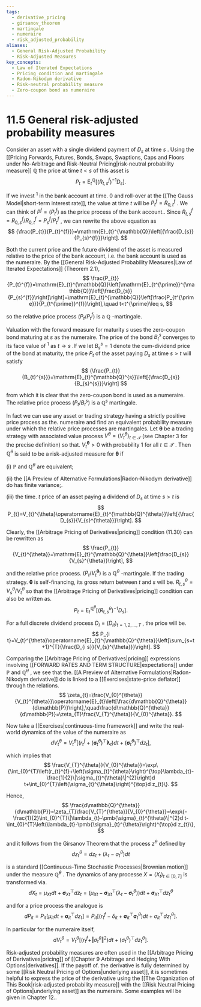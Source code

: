 ```yaml
---
tags:
  - derivative_pricing
  - girsanov_theorem
  - martingale
  - numeraire
  - risk_adjusted_probability
aliases:
  - General Risk-Adjusted Probability
  - Risk-Adjusted Measures
key_concepts:
  - Law of Iterated Expectations
  - Pricing condition and martingale
  - Radon-Nikodym derivative
  - Risk-neutral probability measure
  - Zero-coupon bond as numeraire
---
```


# 11.5 General risk-adjusted probability measures  

Consider an asset with a single dividend payment of $D_{s}$ at time $s$ . Using the [[Pricing Forwards, Futures, Bonds, Swaps, Swaptions, Caps and Floors under No-Arbitrage and Risk-Neutral Pricing|risk-neutral probability measure]] $\mathbb{Q}$ the price at time $t<s$ of this asset is  
$$
P_{t}=\mathrm{E}_{t}^{\mathbb{Q}}\left[\left(R_{t,s}^{f}\right)^{-1}D_{s}\right].
$$  

If we invest $^{1}$ in the bank account at time. $0$ and roll-over at the [[The Gauss Model|short-term interest rate]], the value at time $t$ will be $P_{t}^{f}=R_{0,t}^{f}$ . We can think of $P^{f}=(P_{t}^{f})$ as the price process of the bank account.. Since $R_{t,s}^{f}=R_{0,s}^{f}/R_{0,t}^{f}=P_{s}^{f}/P_{t}^{f}$ , we can rewrite the above equation as  
$$
{\frac{P_{t}}{P_{t}^{f}}}=\mathrm{E}_{t}^{\mathbb{Q}}\left[{\frac{D_{s}}{P_{s}^{f}}}\right].
$$  

Both the current price and the future dividend of the asset is measured relative to the price of the bank account, i.e. the bank account is used as the numeraire. By the [[General Risk-Adjusted Probability Measures|Law of Iterated Expectations]] (Theorem 2.1),  
$$
\frac{P_{t}}{P_{t}^{f}}=\mathrm{E}_{t}^{\mathbb{Q}}\left[\mathrm{E}_{t^{\prime}}^{\mathbb{Q}}\left[\frac{D_{s}}{P_{s}^{f}}\right]\right]=\mathrm{E}_{t}^{\mathbb{Q}}\left[\frac{P_{t^{\prime}}}{P_{t^{\prime}}^{f}}\right],\quad t<t^{\prime}\leq s,
$$  

so the relative price process $(P_{t}/P_{t}^{f})$ is a $\mathbb{Q}$ -martingale.  

Valuation with the forward measure for maturity $s$ uses the zero-coupon bond maturing at $s$ as the numeraire. The price of the bond $B_{t}^{s}$ converges to its face value of $^{1}$ as $t\rightarrow s$ .If we let $B_{s}^{s}=1$ denote the cum-dividend price of the bond at maturity, the price $P_{t}$ of the asset paying $D_{s}$ at time $s>t$ will satisfy  
$$
{\frac{P_{t}}{B_{t}^{s}}}=\mathrm{E}_{t}^{\mathbb{Q}^{s}}\left[{\frac{D_{s}}{B_{s}^{s}}}\right]
$$  

from which it is clear that the zero-coupon bond is used as a numeraire. The relative price process $(P_{t}/B_{t}^{s})$ is a $\mathbb{Q}^{s}$ martingale.  

In fact we can use any asset or trading strategy having a strictly positive price process as the. numeraire and find an equivalent probability measure under which the relative price processes are martingales. Let $\pmb{\theta}$ be a trading strategy with associated value process $V^{\theta}=(V_{t}^{\theta})_{t\in\mathcal{T}}$ (see Chapter 3 for the precise definition) so that. $V_{t}^{\pmb{\theta}}>0$ with probability 1 for all $t\in\mathcal{T}$ . Then $\mathbb{Q}^{\theta}$ is said to be a risk-adjusted measure for $\pmb{\theta}$ if  

(i) $\mathbb{P}$ and $\mathbb{Q}^{\theta}$ are equivalent;  

(ii) the [[A Preview of Alternative Formulations|Radon-Nikodym derivative]] do has finite variance;.  

(iii) the time. $t$ price of an asset paying a dividend of $D_{s}$ at time $s>t$ is  
$$
P_{t}=V_{t}^{\theta}\operatorname{E}_{t}^{\mathbb{Q}^{\theta}}\left[{\frac{D_{s}}{V_{s}^{\theta}}}\right].
$$  

Clearly, the [[Arbitrage Pricing of Derivatives|pricing]] condition (11.30) can be rewritten as  
$$
\frac{P_{t}}{V_{t}^{\theta}}=\mathrm{E}_{t}^{\mathbb{Q}^{\theta}}\left[\frac{D_{s}}{V_{s}^{\theta}}\right],
$$  

and the relative price process. $(P_{t}/V_{t}^{\pmb{\theta}})$ is a $\mathbb{Q}^{\theta}$ -martingale. If the trading strategy. $\pmb{\theta}$ is self-financing, its gross return between $t$ and $s$ will be. $R_{t,s}^{\theta}=V_{s}^{\theta}/V_{t}^{\theta}$ so that the [[Arbitrage Pricing of Derivatives|pricing]] condition can also be written as.  
$$
P_{t}=\mathrm{E}_{t}^{\mathbb{Q}^{\theta}}\left[\left(R_{t,s}^{\theta}\right)^{-1}D_{s}\right].
$$  

For a full discrete dividend process $D_{i}=(D_{i t})_{t=1,2,...,T}$ , the price will be.  
$$
P_{i t}=V_{t}^{\theta}\operatorname{E}_{t}^{\mathbb{Q}^{\theta}}\left[\sum_{s=t+1}^{T}{\frac{D_{i s}}{V_{s}^{\theta}}}\right].
$$  

Comparing the [[Arbitrage Pricing of Derivatives|pricing]] expressions involving [[FORWARD RATES AND TERM STRUCTURE|expectations]] under $\mathbb{P}$ and $\mathbb{Q}^{\theta}$ , we see that the. [[A Preview of Alternative Formulations|Radon-Nikodym derivative]] do is linked to a [[Exercises|state-price deflator]] through the relations.  
$$
\zeta_{t}=\frac{V_{0}^{\theta}}{V_{t}^{\theta}}\operatorname{E}_{t}\left[\frac{d\mathbb{Q}^{\theta}}{d\mathbb{P}}\right],\quad\frac{d\mathbb{Q}^{\theta}}{d\mathbb{P}}=\zeta_{T}\frac{V_{T}^{\theta}}{V_{0}^{\theta}}.
$$  

Now take a [[Exercises|continuous-time framework]] and write the real-world dynamics of the value of the numeraire as  
$$
d V_{t}^{\theta}=V_{t}^{\theta}\left[\left(r_{t}^{f}+\left(\pmb{\sigma}_{t}^{\theta}\right)^{\top}\pmb{\lambda}_{t}\right)d t+\left(\pmb{\sigma}_{t}^{\theta}\right)^{\top}d z_{t}\right],
$$  

which implies that  
$$
\frac{V_{T}^{\theta}}{V_{0}^{\theta}}=\exp\{\int_{0}^{T}\left(r_{t}^{f}+\left(\sigma_{t}^{\theta}\right)^{\top}\lambda_{t}-\frac{1}{2}\|\sigma_{t}^{\theta}\|^{2}\right)d t+\int_{0}^{T}\left(\sigma_{t}^{\theta}\right)^{\top}d z_{t}\}.
$$  

Hence,  
$$
\frac{d\mathbb{Q}^{\theta}}{d\mathbb{P}}=\zeta_{T}\frac{V_{T}^{\theta}}{V_{0}^{\theta}}=\exp\{-\frac{1}{2}\int_{0}^{T}\|\lambda_{t}-\pmb{\sigma}_{t}^{\theta}\|^{2}d t-\int_{0}^{T}\left(\lambda_{t}-\pmb{\sigma}_{t}^{\theta}\right)^{\top}d z_{t}\},
$$  

and it follows from the Girsanov Theorem that the process $z^{\theta}$ defined by  
$$
d z_{t}^{\theta}=d z_{t}+\left(\lambda_{t}-\sigma_{t}^{\theta}\right)d t
$$  

is a standard [[Continuous-Time Stochastic Processes|Brownian motion]] under the measure $\mathbb{Q}^{\theta}$ . The dynamics of any processe $X=(X_{t})_{t\in[0,T]}$ is transformed via.  
$$
d X_{t}=\mu_{X t}d t+\pmb{\sigma}_{X t}^{\top}d z_{t}=\left(\mu_{X t}-\pmb{\sigma}_{X t}^{\top}\left(\lambda_{t}-\pmb{\sigma}_{t}^{\theta}\right)\right)d t+\pmb{\sigma}_{X t}^{\top}d z_{t}^{\theta}
$$  

and for a price process the analogue is  
$$
d P_{i t}=P_{i t}\left[\mu_{i t}d t+\pmb{\sigma}_{i t}^{\top}d z_{t}\right]=P_{i t}\left[\left(r_{t}^{f}-\delta_{i t}+\pmb{\sigma}_{i t}^{\top}\pmb{\sigma}_{t}^{\theta}\right)d t+\sigma_{i t}^{\top}d z_{t}^{\theta}\right].
$$  

In particular for the numeraire itself,  
$$
d V_{t}^{\theta}=V_{t}^{\theta}\left[\left(r_{t}^{f}+\Vert\sigma_{t}^{\theta}\Vert^{2}\right)d t+\left(\sigma_{t}^{\theta}\right)^{\top}d z_{t}^{\theta}\right].
$$  

Risk-adjusted probability measures are often used in the [[Arbitrage Pricing of Derivatives|pricing]] of [[Chapter 9 Arbitrage and Hedging With Options|derivatives]]. If the payoff of. the derivative is fully determined by some [[Risk Neutral Pricing of Options|underlying asset]], it is sometimes helpful to express the price of the derivative using the [[The Organization of This Book|risk-adjusted probability measure]] with the [[Risk Neutral Pricing of Options|underlying asset]] as the numeraire. Some examples will be given in Chapter 12..  